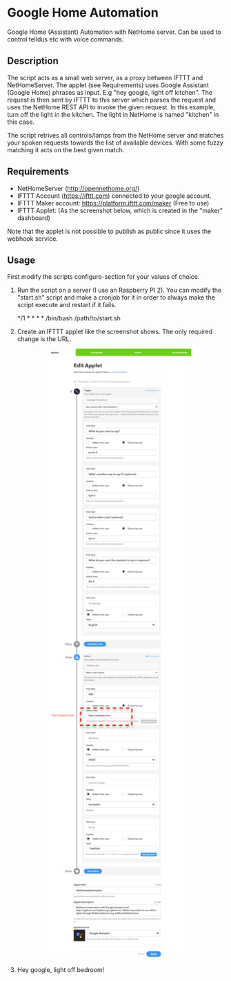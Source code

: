 # Google Home Automation
Google Home (Assistant) Automation with NetHome server. Can be used to control telldus etc with voice commands.

## Description
The script acts as a small web server, as a proxy between IFTTT and NetHomeServer. The applet (see Requirements) uses Google Assistant (Google Home) phrases as input. E.g "hey google, light off kitchen". The request is then sent by IFTTT to this server which parses the request and uses the NetHome REST API to invoke the given request. In this example, turn off the light in the kitchen. The light in NetHome is named "kitchen" in this case.

The script retrives all controls/lamps from the NetHome server and matches your spoken requests towards the list of available devices. With some fuzzy matching it acts on the best given match.

## Requirements
- NetHomeServer (http://opennethome.org/)
- IFTTT Account (https://ifttt.com) connected to your google account.
- IFTTT Maker account: https://platform.ifttt.com/maker (Free to use)
- IFTTT Applet: (As the screenshot below, which is created in the "maker" dashboard)

Note that the applet is not possible to publish as public since it uses the webhook service.

## Usage
First modify the scripts configure-section for your values of choice.

1. Run the script on a server (I use an Raspberry PI 2). You can modify the "start.sh" script and make a cronjob for it in order to always make the script execute and restart if it fails.

    */1 * * * * /bin/bash /path/to/start.sh

2. Create an IFTTT applet like the screenshot shows. The only required change is the URL.
<p align="center">
  <img src="https://github.com/Lallassu/googlehome/blob/master/ifttt_applet_howto.png" width="350"/>
</p>

3. Hey google, light off bedroom!
